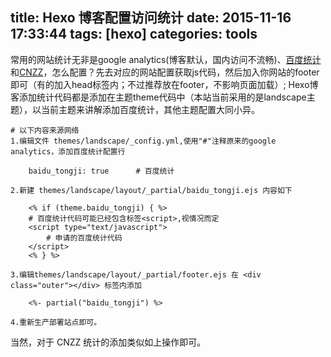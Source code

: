 title: Hexo 博客配置访问统计
date: 2015-11-16 17:33:44
tags: [hexo]
categories: tools
---
常用的网站统计无非是google analytics(博客默认，国内访问不流畅)、[百度统计](http://tongji.baidu.com/)和[CNZZ](http://cnzz.com/)，怎么配置？先去对应的网站配置获取js代码，然后加入你网站的footer即可（有的加入head标签内；不过推荐放在footer，不影响页面加载）; Hexo博客添加统计代码都是添加在主题theme代码中（本站当前采用的是landscape主题），以当前主题来讲解添加百度统计，其他主题配置大同小异。

	# 以下内容来源网络
	1.编辑文件 themes/landscape/_config.yml,使用"#"注释原来的google analytics，添加百度统计配置行
	
		baidu_tongji: true      # 百度统计
	
	2.新建 themes/landscape/layout/_partial/baidu_tongji.ejs 内容如下
	
		<% if (theme.baidu_tongji) { %>
		# 百度统计代码可能已经包含标签<script>,视情况而定
		<script type="text/javascript">
			# 申请的百度统计代码
		</script>
		<% } %>
	
	3.编辑themes/landscape/layout/_partial/footer.ejs 在 <div class="outer"></div> 标签内添加
		
		<%- partial("baidu_tongji") %>
	
	4.重新生产部署站点即可。

当然，对于 CNZZ 统计的添加类似如上操作即可。